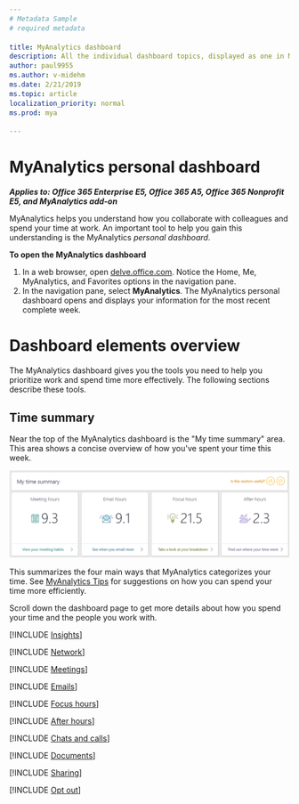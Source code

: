 ```yaml
---
# Metadata Sample
# required metadata

title: MyAnalytics dashboard
description: All the individual dashboard topics, displayed as one in MyAnalytics
author: paul9955
ms.author: v-midehm
ms.date: 2/21/2019
ms.topic: article
localization_priority: normal 
ms.prod: mya

---
```


# MyAnalytics personal dashboard

_**Applies to: Office 365 Enterprise E5, Office 365 A5, Office 365 Nonprofit E5, and MyAnalytics add-on**_

MyAnalytics helps you understand how you collaborate with colleagues and spend your time at work. An important tool to help you gain this understanding is the MyAnalytics _personal dashboard_.

**To open the MyAnalytics dashboard**

1. In a web browser, open [delve.office.com](http://delve.office.com). Notice the Home, Me, MyAnalytics, and Favorites options in the navigation pane.
2. In the navigation pane, select **MyAnalytics**. The MyAnalytics personal dashboard opens and displays your information for the most recent complete week.

# Dashboard elements overview

The MyAnalytics dashboard gives you the tools you need to help you prioritize work and spend time more effectively. The following sections describe these tools.

## Time summary

Near the top of the MyAnalytics dashboard is the "My time summary" area. This area shows a concise overview of how you've spent your time this week.

<img src="../../Images/mya/use/time-summary.PNG" alt="The My time summary area of the MyAnalytics dashboard">

This summarizes the four main ways that MyAnalytics categorizes your time. See [MyAnalytics Tips](../Overview/Tips.md) for suggestions on how you can spend your time more efficiently.

Scroll down the dashboard page to get more details about how you spend your time and the people you work with.

[!INCLUDE [Insights](MyA-Dashboard/MyA-DB-Insights.md)]

[!INCLUDE [Network](MyA-Dashboard/MyA-DB-Network.md)]

[!INCLUDE [Meetings](MyA-Dashboard/MyA-DB-Meetings.md)]

[!INCLUDE [Emails](MyA-Dashboard/MyA-DB-Emails.md)]

[!INCLUDE [Focus hours](MyA-Dashboard/MyA-DB-Focus-hours.md)]

[!INCLUDE [After hours](MyA-Dashboard/MyA-DB-After-hours.md)]

[!INCLUDE [Chats and calls](MyA-Dashboard/MyA-DB-Chats-and-calls.md)]

[!INCLUDE [Documents](MyA-Dashboard/mya-db-documents.md)]

[!INCLUDE [Sharing](MyA-Dashboard/MyA-DB-Sharing.md)]

[!INCLUDE [Opt out](MyA-Dashboard/MyA-DB-Opt-out.md)]
